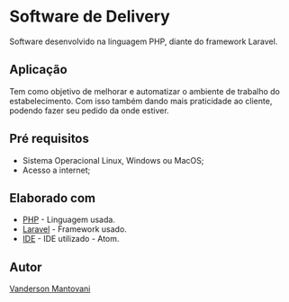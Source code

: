 # Software de Delivery

Software desenvolvido na linguagem PHP, diante do framework Laravel.

## Aplicação

Tem como objetivo de melhorar e automatizar o ambiente de trabalho do estabelecimento. Com isso também dando mais praticidade ao cliente, podendo fazer seu pedido da onde estiver.

## Pré requisitos

* Sistema Operacional Linux, Windows ou MacOS;
* Acesso a internet;


## Elaborado com

* [PHP](https://www.php.net/) - Linguagem usada.
* [Laravel](https://laravel.com/) - Framework usado.
* [IDE](https://ide.atom.io/) - IDE utilizado - Atom.

## Autor

[Vanderson Mantovani](https://vandermantovani.com)



